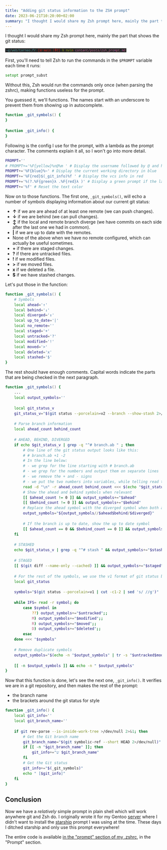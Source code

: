 ```yaml
---
title: "Adding git status information to the ZSH prompt"
date: 2023-06-21T10:20:00+02:00
summary: "I thought I would share my Zsh prompt here, mainly the part that shows the git status."
---
```


I thought I would share my Zsh prompt here, mainly the part that shows the git status:

![A screenshot of the prompt, with the path in blue, the git status in red, and a green lambda symbol. The git status is in square brackets, showing information with symbols, plus the branch we are on.](prompt.png)

First, you'll need to tell Zsh to run the commands in the `$PROMPT` variable each time it runs:
```zsh
setopt prompt_subst
```
Without this, Zsh would run the commands only once (when parsing the zshrc), making functions useless for the prompt.

You guessed it, we'll functions. The names start with an underscore to prevent them from showing up in autocomplete.
```zsh
function _git_symbols() {
}

function _git_info() {
}
```

Following is the config I use for the prompt, with a lambda as the prompt character. The comments explain it all, so I won't go into more detail.
```zsh
PROMPT=''
# PROMPT+='%F{yellow}%n@%m ' # Display the username followed by @ and hostname in yellow
PROMPT+='%F{blue}%~' # Display the current working directory in blue
PROMPT+='%F{red}$(_git_info)%f ' # Display the vcs info in red
PROMPT+='%(?.%F{green}λ .%F{red}λ )' # Display a green prompt if the last command succeeded, or red if it failed
PROMPT+='%f' # Reset the text color
```

Now on to those functions. The first one, `_git_symbols()`, will echo a number of symbols displaying information about our current git status:
- **↑** if we are are ahead of at least one remote (we can push changes).
- **↓** if we are behind (we can pull changes).
- **↕** if the local and remote branch diverge (we have commits on each side after the last one we had in common).
- **|** if we are up to date with the remotes.
- None of the above when we have no remote configured, which can actually be useful sometimes.
- **+** if there are staged changes.
- **?** if there are untracked files.
- **!** if we modified files.
- **>** if we moved files.
- **x** if we deleted a file.
- **$** if we have stashed changes.

Let's put those in the function:
```zsh
function _git_symbols() {
	# Symbols
	local ahead='↑'
	local behind='↓'
	local diverged='↕'
	local up_to_date='|'
	local no_remote=''
	local staged='+'
	local untracked='?'
	local modified='!'
	local moved='>'
	local deleted='x'
	local stashed='$'
}
```

The rest should have enough comments. Capital words indicate the parts that are being checked in the next paragraph.
```zsh
function _git_symbols() {
    ...
	local output_symbols=''

	local git_status_v
	git_status_v="$(git status --porcelain=v2 --branch --show-stash 2>/dev/null)"

	# Parse branch information
	local ahead_count behind_count

	# AHEAD, BEHIND, DIVERGED
	if echo $git_status_v | grep -q "^# branch.ab " ; then
		# One line of the git status output looks like this:
		# # branch.ab +1 -2
		# In the line below:
		# - we grep for the line starting with # branch.ab
		# - we grep for the numbers and output them on separate lines
		# - we remove the + and - signs
		# - we put the two numbers into variables, while telling read to use a newline as the delimiter for reading
		read -d "\n" -r ahead_count behind_count <<< $(echo "$git_status_v" | grep "^# branch.ab" | grep -o -E '[+-][0-9]+' | sed 's/[-+]//')
		# Show the ahead and behind symbols when relevant
		[[ $ahead_count != 0 ]] && output_symbols+="$ahead"
		[[ $behind_count != 0 ]] && output_symbols+="$behind"
		# Replace the ahead symbol with the diverged symbol when both ahead and behind
		output_symbols="${output_symbols//$ahead$behind/$diverged}"

		# If the branch is up to date, show the up to date symbol
		[[ $ahead_count == 0 && $behind_count == 0 ]] && output_symbols+="$up_to_date"
	fi

	# STASHED
	echo $git_status_v | grep -q "^# stash " && output_symbols+="$stashed"

	# STAGED
	[[ $(git diff --name-only --cached) ]] && output_symbols+="$staged"

	# For the rest of the symbols, we use the v1 format of git status because it's easier to parse.
	local git_status

	symbols="$(git status --porcelain=v1 | cut -c1-2 | sed 's/ //g')"

	while IFS= read -r symbol; do
		case $symbol in
			??) output_symbols+="$untracked";;
			M) output_symbols+="$modified";;
			R) output_symbols+="$moved";;
			D) output_symbols+="$deleted";;
		esac
	done <<< "$symbols"

	# Remove duplicate symbols
	output_symbols="$(echo -n "$output_symbols" | tr -s "$untracked$modified$moved$deleted")"

	[[ -n $output_symbols ]] && echo -n " $output_symbols"
}
```

Now that this function is done, let's see the next one, `_git_info()`. It verifies we are in a git repository, and then makes the rest of the prompt:
- the branch name
- the brackets around the git status for style
```zsh
function _git_info() {
	local git_info=''
	local git_branch_name=''

	if git rev-parse --is-inside-work-tree >/dev/null 2>&1; then
		# Get the Git branch name
		git_branch_name="$(git symbolic-ref --short HEAD 2>/dev/null)"
		if [[ -n "$git_branch_name" ]]; then
			git_info+="ש $git_branch_name"
		fi
		# Get the Git status
		git_info+="$(_git_symbols)"
		echo " [$git_info]"
	fi
}
```

## Conclusion

Now we have a *relatively* simple prompt in plain shell which will work anywhere git and Zsh do. I originally wrote it for my Gentoo [server](https://renn.es/) where I didn't want to install the [starship](https://starship.rs/) prompt I was using at the time. These days I ditched starship and only use this prompt everywhere!

The entire code is available [in the "prompt" section of my .zshrc](https://github.com/tarneaux/.f/blob/master/zsh/.zshrc#L183), in the "Prompt" section.
